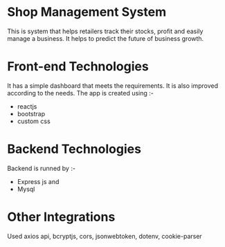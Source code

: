 # Shop Management System
This is system that helps retailers track their stocks, profit and easily manage a business.
It helps to predict the future of business growth.

# Front-end Technologies
It has a simple dashboard that meets the requirements. It is also improved according to the needs.
The app is created using :-
* reactjs 
* bootstrap 
* custom css 

# Backend Technologies
Backend is runned by :-
* Express js and 
* Mysql

# Other Integrations
Used axios api, bcryptjs,  cors, jsonwebtoken, dotenv, cookie-parser